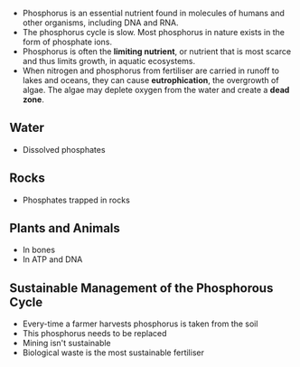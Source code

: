 -   Phosphorus is an essential nutrient found in molecules of humans and other organisms, including DNA and RNA.
-   The phosphorus cycle is slow. Most phosphorus in nature exists in the form of phosphate ions.
-   Phosphorus is often the **limiting nutrient**, or nutrient that is most scarce and thus limits growth, in aquatic ecosystems.
-   When nitrogen and phosphorus from fertiliser are carried in runoff to lakes and oceans, they can cause **eutrophication**, the overgrowth of algae. The algae may deplete oxygen from the water and create a **dead zone**.







## Water 
- Dissolved phosphates

## Rocks
- Phosphates trapped in rocks

## Plants and Animals
- In bones 
- In ATP and DNA

## Sustainable Management of the Phosphorous Cycle
- Every-time a farmer harvests phosphorus is taken from the soil
- This phosphorus needs to be replaced
- Mining isn't sustainable 
- Biological waste is the most sustainable fertiliser